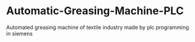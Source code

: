 # Automatic-Greasing-Machine-PLC
Automated greasing machine of textile industry made by plc programming in siemens
